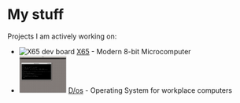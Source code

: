 # My stuff

Projects I am actively working on:

- <img src="https://x65.zone/media/2024-10-17_board-vis.png" width="96" title="X65 dev board" /> [X65](https://x65.zone/) - Modern 8-bit Microcomputer
- <img src="https://github.com/D-os/.github/raw/main/D-os.png" width="96" title="D/os running in QEmu" /> [D/os](https://github.com/D-os/) - Operating System for workplace computers



<!--
**smokku/smokku** is a ✨ _special_ ✨ repository because its `README.md` (this file) appears on your GitHub profile.

Here are some ideas to get you started:

- 🔭 I’m currently working on ...
- 🌱 I’m currently learning ...
- 👯 I’m looking to collaborate on ...
- 🤔 I’m looking for help with ...
- 💬 Ask me about ...
- 📫 How to reach me: ...
- 😄 Pronouns: ...
- ⚡ Fun fact: ...
-->
